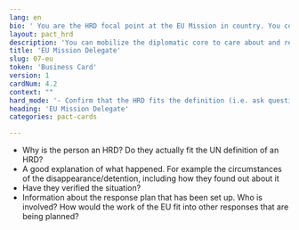 ```yaml
---
lang: en
bio: ' You are the HRD focal point at the EU Mission in country. You coordinate the diplomatic core on HRD support and response, in accordance with the EU HRD Protection Guidelines. The support you provide ranges from encouraging embassies for emergency visas, office visits, press statements, trial monitoring, etc.'
layout: pact_hrd
description: 'You can mobilize the diplomatic core to care about and respond to HRD cases'
title: 'EU Mission Delegate'
slug: 07-eu
token: 'Business Card'
version: 1
cardNum: 4.2
context: ""
hard_mode: '- Confirm that the HRD fits the definition (i.e. ask questions about whether the HRDs believe about some controversial issues like access to abortions, LGBTI rights, etc), claiming that the EU (nor any embassy) can possibly get involved in the case unless they have assurances that the person is in fact an HRD and therefore believes in all rights. - Is there history between the HRD and the EU or DipCore? For example, has the HRD ever been invited to EU or Embassy events? Has anyone in the DipCore ever visited their office or made public appearances with them? - Claim that the EU (nor any embassy) can''t take action unless there''s already an Urgent Action or Public statement by a large, well-respected human rights NGO/INGO.'
heading: 'EU Mission Delegate'
categories: pact-cards

---
```


- Why is the person an HRD? Do they actually fit the UN definition of an HRD?
- A good explanation of what happened. For example the circumstances of the disappearance/detention, including how they found out about it
- Have they verified the situation?
- Information about the response plan that has been set up. Who is involved? How would the work of the EU fit into other responses that are being planned?